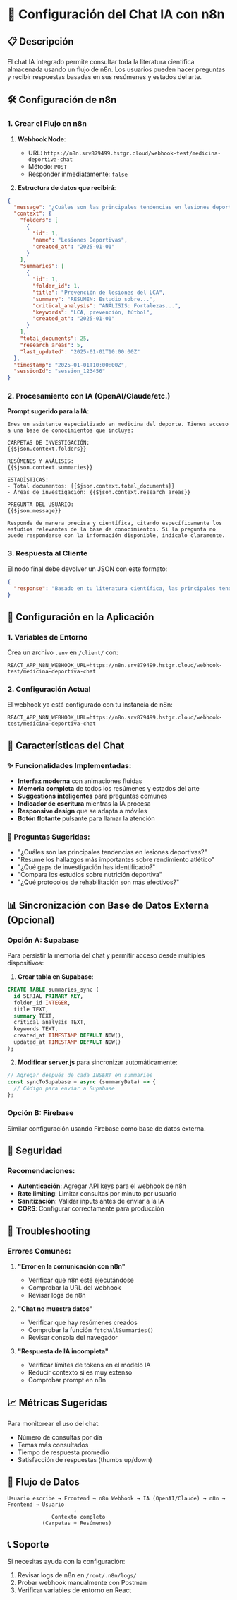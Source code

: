 # 🤖 Configuración del Chat IA con n8n

## 📋 Descripción
El chat IA integrado permite consultar toda la literatura científica almacenada usando un flujo de n8n. Los usuarios pueden hacer preguntas y recibir respuestas basadas en sus resúmenes y estados del arte.

## 🛠️ Configuración de n8n

### 1. Crear el Flujo en n8n

1. **Webhook Node**:
   - URL: `https://n8n.srv879499.hstgr.cloud/webhook-test/medicina-deportiva-chat`
   - Método: `POST`
   - Responder inmediatamente: `false`

2. **Estructura de datos que recibirá**:
```json
{
  "message": "¿Cuáles son las principales tendencias en lesiones deportivas?",
  "context": {
    "folders": [
      {
        "id": 1,
        "name": "Lesiones Deportivas",
        "created_at": "2025-01-01"
      }
    ],
    "summaries": [
      {
        "id": 1,
        "folder_id": 1,
        "title": "Prevención de lesiones del LCA",
        "summary": "RESUMEN: Estudio sobre...",
        "critical_analysis": "ANÁLISIS: Fortalezas...",
        "keywords": "LCA, prevención, fútbol",
        "created_at": "2025-01-01"
      }
    ],
    "total_documents": 25,
    "research_areas": 5,
    "last_updated": "2025-01-01T10:00:00Z"
  },
  "timestamp": "2025-01-01T10:00:00Z",
  "sessionId": "session_123456"
}
```

### 2. Procesamiento con IA (OpenAI/Claude/etc.)

**Prompt sugerido para la IA**:
```
Eres un asistente especializado en medicina del deporte. Tienes acceso a una base de conocimientos que incluye:

CARPETAS DE INVESTIGACIÓN:
{{$json.context.folders}}

RESÚMENES Y ANÁLISIS:
{{$json.context.summaries}}

ESTADÍSTICAS:
- Total documentos: {{$json.context.total_documents}}
- Áreas de investigación: {{$json.context.research_areas}}

PREGUNTA DEL USUARIO:
{{$json.message}}

Responde de manera precisa y científica, citando específicamente los estudios relevantes de la base de conocimientos. Si la pregunta no puede responderse con la información disponible, indícalo claramente.
```

### 3. Respuesta al Cliente

El nodo final debe devolver un JSON con este formato:
```json
{
  "response": "Basado en tu literatura científica, las principales tendencias en lesiones deportivas incluyen..."
}
```

## 🔧 Configuración en la Aplicación

### 1. Variables de Entorno

Crea un archivo `.env` en `/client/` con:
```env
REACT_APP_N8N_WEBHOOK_URL=https://n8n.srv879499.hstgr.cloud/webhook-test/medicina-deportiva-chat
```

### 2. Configuración Actual

El webhook ya está configurado con tu instancia de n8n:
```env
REACT_APP_N8N_WEBHOOK_URL=https://n8n.srv879499.hstgr.cloud/webhook-test/medicina-deportiva-chat
```

## 🚀 Características del Chat

### ✨ Funcionalidades Implementadas:
- **Interfaz moderna** con animaciones fluidas
- **Memoria completa** de todos los resúmenes y estados del arte
- **Suggestions inteligentes** para preguntas comunes
- **Indicador de escritura** mientras la IA procesa
- **Responsive design** que se adapta a móviles
- **Botón flotante** pulsante para llamar la atención

### 🎯 Preguntas Sugeridas:
- "¿Cuáles son las principales tendencias en lesiones deportivas?"
- "Resume los hallazgos más importantes sobre rendimiento atlético"
- "¿Qué gaps de investigación has identificado?"
- "Compara los estudios sobre nutrición deportiva"
- "¿Qué protocolos de rehabilitación son más efectivos?"

## 📊 Sincronización con Base de Datos Externa (Opcional)

### Opción A: Supabase
Para persistir la memoria del chat y permitir acceso desde múltiples dispositivos:

1. **Crear tabla en Supabase**:
```sql
CREATE TABLE summaries_sync (
  id SERIAL PRIMARY KEY,
  folder_id INTEGER,
  title TEXT,
  summary TEXT,
  critical_analysis TEXT,
  keywords TEXT,
  created_at TIMESTAMP DEFAULT NOW(),
  updated_at TIMESTAMP DEFAULT NOW()
);
```

2. **Modificar server.js** para sincronizar automáticamente:
```javascript
// Agregar después de cada INSERT en summaries
const syncToSupabase = async (summaryData) => {
  // Código para enviar a Supabase
};
```

### Opción B: Firebase
Similar configuración usando Firebase como base de datos externa.

## 🔐 Seguridad

### Recomendaciones:
- **Autenticación**: Agregar API keys para el webhook de n8n
- **Rate limiting**: Limitar consultas por minuto por usuario
- **Sanitización**: Validar inputs antes de enviar a la IA
- **CORS**: Configurar correctamente para producción

## 🐛 Troubleshooting

### Errores Comunes:

1. **"Error en la comunicación con n8n"**
   - Verificar que n8n esté ejecutándose
   - Comprobar la URL del webhook
   - Revisar logs de n8n

2. **"Chat no muestra datos"**
   - Verificar que hay resúmenes creados
   - Comprobar la función `fetchAllSummaries()`
   - Revisar consola del navegador

3. **"Respuesta de IA incompleta"**
   - Verificar límites de tokens en el modelo IA
   - Reducir contexto si es muy extenso
   - Comprobar prompt en n8n

## 📈 Métricas Sugeridas

Para monitorear el uso del chat:
- Número de consultas por día
- Temas más consultados
- Tiempo de respuesta promedio
- Satisfacción de respuestas (thumbs up/down)

## 🔄 Flujo de Datos

```
Usuario escribe → Frontend → n8n Webhook → IA (OpenAI/Claude) → n8n → Frontend → Usuario
                     ↓
              Contexto completo
           (Carpetas + Resúmenes)
```

## 📞 Soporte

Si necesitas ayuda con la configuración:
1. Revisar logs de n8n en `/root/.n8n/logs/`
2. Probar webhook manualmente con Postman
3. Verificar variables de entorno en React